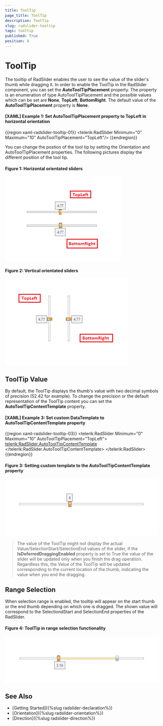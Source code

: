 ```yaml
---
title: ToolTip
page_title: ToolTip
description: ToolTip
slug: radslider-tooltip
tags: tooltip
published: True
position: 8
---
```


# ToolTip

The tooltip of RadSlider enables the user to see the value of the slider's thumb while dragging it. In order to enable the ToolTip in the RadSlider component, you can set the __AutoToolTipPlacement__ property. The property is an enumeration of type AutoToolTipPlacement and the possible values which can be set are __None__, __TopLeft__, __BottomRight__. The default value of the __AutoToolTipPlacement__ property is __None__.

#### __[XAML] Example 1: Set AutoToolTipPlacement property to TopLeft in horizontal orientation__
{{region  xaml-radslider-tooltip-01}}
	<telerik:RadSlider Minimum="0" Maximum="10" AutoToolTipPlacement="TopLeft"/>
{{endregion}}

You can change the postion of the tool tip by setting the Orientation and AutoToolTipPlacement properties. The following pictures display the different position of the tool tip.
#### __Figure 1: Horizontal orientated sliders__
![RadSlider Horizontal orientated AutoToolTipPlacement](images/RadSlider_AutoToolTipPlacement_Horizontal_01.png)

#### __Figure 2: Vertical orientated sliders__
![RadSlider ToolTip AutoToolTipPlacement](images/RadSlider_AutoToolTipPlacement_Vertical_02.png)

## ToolTip Value

By default, the ToolTip displays the thumb's value with two decimal symbols of precision (52.42 for example). To change the precision or the default representation of the ToolTip content you can set the __AutoToolTipContentTemplate__ property.

#### __[XAML] Example 3: Set custom DataTemplate to AutoToolTipContentTemplate property__
{{region  xaml-radslider-tooltip-03}}
	<telerik:RadSlider Minimum="0" Maximum="10" AutoToolTipPlacement="TopLeft">
		<telerik:RadSlider.AutoToolTipContentTemplate>
			<DataTemplate>
				<TextBlock Text="{Binding .,StringFormat=F1}"/>
			</DataTemplate>
		</telerik:RadSlider.AutoToolTipContentTemplate>
	</telerik:RadSlider>	
{{endregion}}

#### __Figure 3: Setting custom template to the AutoToolTipContentTemplate property__
![RadSlider ToolTip AutoToolTipPlacement BottomRight](images/RadSlider_AutoToolTipPlacement_ContentTemplate_04.png)

>The value of the ToolTip might not display the actual Value/SelectionStart/SelectionEnd values of the slider, if the __IsDeferredDraggingEnabled__ property is set to True the value of the slider will be updated only when you finish the drag operation. Regardless this, the Value of the ToolTip will be updated corresponding to the current location of the thumb, indicating the value when you end the dragging.

## Range Selection

When selection range is enabled, the tooltip will appear on the start thumb or the end thumb depending on which one is dragged. The shown value will correspond to the SelectiondStart and SelectionEnd properties of the RadSlider.

#### __Figure 4: ToolTip in range selection functionality__
![RadSlider ToolTip AutoToolTipPlacement RangeToolTip](images/RadSlider_AutoToolTipPlacement_RangeSelection_03.png)

## See Also
 * [Getting Started]({%slug radslider-declaration%})	
 * [Orientation]({%slug radslider-orientation%})
 * [Direction]({%slug radslider-direction%})
